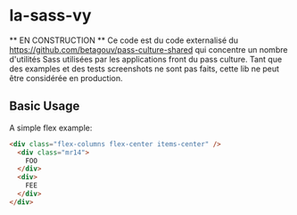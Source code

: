 # la-sass-vy

** EN CONSTRUCTION **
Ce code est du code externalisé du https://github.com/betagouv/pass-culture-shared qui concentre un nombre d'utilités Sass
utilisées par les applications front du pass culture.
Tant que des examples et des tests screenshots ne sont pas faits, cette lib ne peut être considérée en production.

## Basic Usage

A simple flex example:

```html
<div class="flex-columns flex-center items-center" />
  <div class="mr14">
    FOO
  </div>
  <div>
    FEE
  </div>
</div>
```
